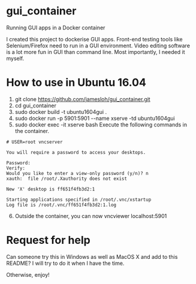 # gui_container
Running GUI apps in a Docker container

I created this project to dockerise GUI apps. 
Front-end testing tools like Selenium/Firefox need to run in a GUI environment.
Video editing software is a lot more fun in GUI than command line.
Most importantly, I needed it myself.

# How to use in Ubuntu 16.04

1. git clone https://github.com/jamesloh/gui_container.git
2. cd gui_container
3. sudo docker build -t ubuntu1604gui .
4. sudo docker run -p 5901:5901 --name xserve -td ubuntu1604gui
5. sudo docker exec -it xserve bash
   Execute the following commands in the container.

``` 
# USER=root vncserver

You will require a password to access your desktops.

Password: 
Verify:   
Would you like to enter a view-only password (y/n)? n
xauth:  file /root/.Xauthority does not exist

New 'X' desktop is ff651f4fb3d2:1

Starting applications specified in /root/.vnc/xstartup
Log file is /root/.vnc/ff651f4fb3d2:1.log

```
6. Outside the container, you can now vncviewer localhost:5901

# Request for help

Can someone try this in Windows as well as MacOS X and add to this README? 
I will try to do it when I have the time.

Otherwise, enjoy!

